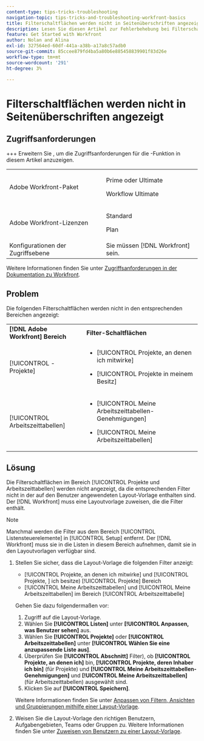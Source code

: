 ```yaml
---
content-type: tips-tricks-troubleshooting
navigation-topic: tips-tricks-and-troubleshooting-workfront-basics
title: Filterschaltflächen werden nicht in Seitenüberschriften angezeigt
description: Lesen Sie diesen Artikel zur Fehlerbehebung bei Filterschaltflächen, die nicht in Seitenkopfzeilen angezeigt werden.
feature: Get Started with Workfront
author: Nolan and Alina
exl-id: 327564ed-60df-441a-a38b-a17a8c57adb0
source-git-commit: 85ccee879fd4ba5a80b6e885458839901f83d26e
workflow-type: tm+mt
source-wordcount: '291'
ht-degree: 3%

---
```


# Filterschaltflächen werden nicht in Seitenüberschriften angezeigt

## Zugriffsanforderungen

+++ Erweitern Sie , um die Zugriffsanforderungen für die -Funktion in diesem Artikel anzuzeigen.

<table>
  <tr>
   <td>Adobe Workfront-Paket
   </td>
   <td> <p>Prime oder Ultimate</p>
    <p>Workflow Ultimate</p>
   </td>
  </tr>
  <tr>
   <td>Adobe Workfront-Lizenzen
   </td>
   <td><p>Standard</p>
   <p>Plan</p>
   </td>
  </tr>
   <tr>
   <td>Konfigurationen der Zugriffsebene
   </td>
   <td>Sie müssen [!DNL Workfront] sein.
   </td>
  </tr>
</table>

Weitere Informationen finden Sie unter [Zugriffsanforderungen in der Dokumentation zu Workfront](/help/quicksilver/administration-and-setup/add-users/access-levels-and-object-permissions/access-level-requirements-in-documentation.md).

## Problem

Die folgenden Filterschaltflächen werden nicht in den entsprechenden Bereichen angezeigt:

<table style="table-layout:auto"> 
 <col> 
 <col> 
 <tbody> 
  <tr> 
   <td><strong>[!DNL Adobe Workfront] Bereich</strong></td> 
   <td><strong>Filter-Schaltflächen</strong></td> 
  </tr> 
  <tr> 
   <td> <p>[!UICONTROL -Projekte] </p> </td> 
   <td> 
    <ul> 
     <li> <p>[!UICONTROL Projekte, an denen ich mitwirke]</p> </li> 
     <li> <p>[!UICONTROL Projekte in meinem Besitz]</p> </li> 
    </ul> </td> 
  </tr> 
  <tr> 
   <td><span>[!UICONTROL Arbeitszeittabellen]</span> </td> 
   <td> 
    <ul> 
     <li> <p><span>[!UICONTROL Meine Arbeitszeittabellen-Genehmigungen]</span> </p> </li> 
     <li> <p><span>[!UICONTROL Meine Arbeitszeittabellen]</span> </p> </li> 
    </ul> </td> 
  </tr> 
 </tbody> 
</table>

## Lösung

Die Filterschaltflächen im Bereich [!UICONTROL Projekte und Arbeitszeittabellen] werden nicht angezeigt, da die entsprechenden Filter nicht in der auf den Benutzer angewendeten Layout-Vorlage enthalten sind. Der [!DNL Workfront] muss eine Layoutvorlage zuweisen, die die Filter enthält.

>[!NOTE]
>
>Manchmal werden die Filter aus dem Bereich [!UICONTROL Listensteuerelemente] in [!UICONTROL Setup] entfernt. Der [!DNL Workfront] muss sie in die Listen in diesem Bereich aufnehmen, damit sie in den Layoutvorlagen verfügbar sind.

1. Stellen Sie sicher, dass die Layout-Vorlage die folgenden Filter anzeigt:

   * [!UICONTROL Projekte, an denen ich mitwirke] und [!UICONTROL Projekte, &#x200B;] ich besitze) [!UICONTROL Projekte] Bereich
   * [!UICONTROL Meine Arbeitszeittabellen] und [!UICONTROL Meine Arbeitszeittabellen] im Bereich [!UICONTROL Arbeitszeittabelle]

   Gehen Sie dazu folgendermaßen vor:

   1. Zugriff auf die Layout-Vorlage.
   1. Wählen Sie **[!UICONTROL Listen]** unter **[!UICONTROL Anpassen, was Benutzer sehen]** aus.
   1. Wählen Sie **[!UICONTROL Projekte]** oder **[!UICONTROL Arbeitszeittabellen]** unter **[!UICONTROL Wählen Sie eine anzupassende Liste aus]**.
   1. Überprüfen Sie **[!UICONTROL Abschnitt]** Filter), ob **[!UICONTROL Projekte, an denen ich]** bin, **[!UICONTROL Projekte, deren Inhaber ich bin]** (für Projekte) und **[!UICONTROL Meine Arbeitszeittabellen-Genehmigungen]** und **[!UICONTROL Meine Arbeitszeittabellen]** (für Arbeitszeittabellen) ausgewählt sind.
   1. Klicken Sie auf **[!UICONTROL Speichern]**.

   Weitere Informationen finden Sie unter [Anpassen von Filtern, Ansichten und Gruppierungen mithilfe einer Layout-Vorlage](../../administration-and-setup/customize-workfront/use-layout-templates/customize-fvg-list-controls-layout-template.md).

1. Weisen Sie die Layout-Vorlage den richtigen Benutzern, Aufgabengebieten, Teams oder Gruppen zu. Weitere Informationen finden Sie unter [Zuweisen von Benutzern zu einer Layout-Vorlage](../../administration-and-setup/customize-workfront/use-layout-templates/assign-users-to-layout-template.md).
